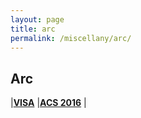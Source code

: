 ```yaml
---
layout: page
title: arc
permalink: /miscellany/arc/
---
```


## Arc

|[**VISA**](http://ustraveldocs.com/cn_zh/cn-niv-passporttrack.asp#ChecktheStatusofYourVisa)
|[**ACS 2016**](https://goo.gl/mqexYI)
|  
